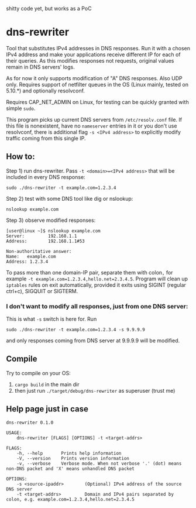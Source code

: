 shitty code yet, but works as a PoC


# dns-rewriter

Tool that substitutes IPv4 addresses in DNS responses. Run it with a chosen IPv4 address and make your applications receive different IP for each of their queries. As this modifies responses not requests, original values remain in DNS servers' logs.

As for now it only supports modification of "A" DNS responses. Also UDP only. Requires support of netfilter queues in the OS (Linux mainly, tested on 5.10.*) and optionally resolvconf.

Requires CAP_NET_ADMIN on Linux, for testing can be quickly granted with simple `sudo`.

This program picks up current DNS servers from `/etc/resolv.conf` file. If this file is nonexistent, have no `nameserver` entries in it or you don't use resolvconf, there is additional flag `-s <IPv4 address>` to explicitly modify traffic coming from this single IP.

## How to:

Step 1) run dns-rewriter. Pass `-t <domain>=<IPv4 address>` that will be included in every DNS response:

    sudo ./dns-rewriter -t example.com=1.2.3.4

Step 2) test with some DNS tool like dig or nslookup:

    nslookup example.com

Step 3) observe modified responses:

    [user@linux ~]$ nslookup example.com
    Server:         192.168.1.1
    Address:        192.168.1.1#53

    Non-authoritative answer:
    Name:   example.com
    Address: 1.2.3.4

To pass more than one domain-IP pair, separate them with colon`,` for example `-t example.com=1.2.3.4,hello.net=2.3.4.5`. Program will clean up `iptables` rules on exit automatically, provided it exits using SIGINT (regular ctrl+c), SIGQUIT or SIGTERM.

### I don't want to modify all responses, just from one DNS server:
This is what `-s` switch is here for. Run

    sudo ./dns-rewriter -t example.com=1.2.3.4 -s 9.9.9.9

and only responses coming from DNS server at 9.9.9.9 will be modified.

## Compile
Try to compile on your OS:

1. `cargo build` in the main dir
2. then just run `./target/debug/dns-rewriter` as superuser (trust me)

## Help page just in case

    dns-rewriter 0.1.0

    USAGE:
        dns-rewriter [FLAGS] [OPTIONS] -t <target-addrs>

    FLAGS:
        -h, --help       Prints help information
        -V, --version    Prints version information
        -v, --verbose    Verbose mode. When not verbose '.' (dot) means non-DNS packet and 'X' means unhandled DNS packet

    OPTIONS:
        -s <source-ipaddr>        (Optional) IPv4 address of the source DNS server
        -t <target-addrs>         Domain and IPv4 pairs separated by colon, e.g. example.com=1.2.3.4,hello.net=2.3.4.5